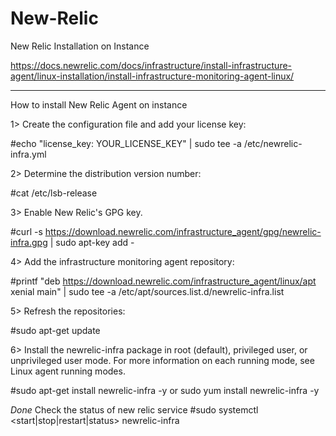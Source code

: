 # New-Relic
New Relic Installation on Instance

https://docs.newrelic.com/docs/infrastructure/install-infrastructure-agent/linux-installation/install-infrastructure-monitoring-agent-linux/

----------------------------------
How to install New Relic Agent on instance


1> Create the configuration file and add your license key:

   #echo "license_key: YOUR_LICENSE_KEY" | sudo tee -a /etc/newrelic-infra.yml

2> Determine the distribution version number:
   
   #cat /etc/lsb-release

3> Enable New Relic's GPG key.

   #curl -s https://download.newrelic.com/infrastructure_agent/gpg/newrelic-infra.gpg | sudo apt-key add -

4> Add the infrastructure monitoring agent repository:

   #printf "deb https://download.newrelic.com/infrastructure_agent/linux/apt xenial main" | sudo tee -a /etc/apt/sources.list.d/newrelic-infra.list

5> Refresh the repositories:

   #sudo apt-get update

6> Install the newrelic-infra package in root (default), privileged user, or unprivileged user mode. For more information on each running mode, see Linux agent running modes.

   #sudo apt-get install newrelic-infra -y  or  sudo yum install newrelic-infra -y



*Done*
Check the status of new relic service
#sudo systemctl <start|stop|restart|status> newrelic-infra
